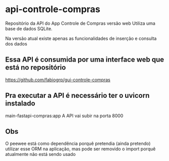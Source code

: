 # api-controle-compras
Repositório da API do App Controle de Compras versão web
Utiliza uma base de dados SQLite.

Na versão atual existe apenas as funcionalidades de inserção e consulta dos dados

## Essa API é consumida por uma interface web que está no repositório

https://github.com/fabiogrp/gui-controle-compras

## Pra executar a API é necessário ter o uvicorn instalado
main-fastapi-compras:app
A API vai subir na porta 8000

## Obs
O peewee está como dependência porquê pretendia (ainda pretendo) utilizar esse ORM na aplicação, mas pode ser removido o import porquê atualmente não está sendo usado

